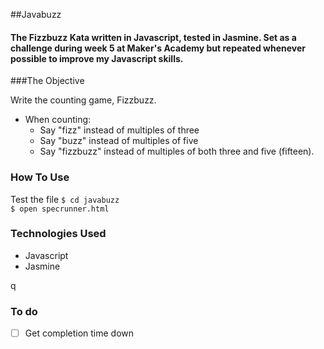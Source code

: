 ##Javabuzz


#### The Fizzbuzz Kata written in Javascript, tested in Jasmine. Set as a challenge during week 5 at Maker's Academy but repeated whenever possible to improve my Javascript skills. 


###The Objective

Write the counting game, Fizzbuzz. 

+ When counting:
	+ Say "fizz" instead of multiples of three
	+ Say "buzz" instead of multiples of five
	+ Say "fizzbuzz" instead of multiples of both three and five (fifteen).


### How To Use

Test the file ```$ cd javabuzz```  
```$ open specrunner.html ```


### Technologies Used
* Javascript
* Jasmine

q
### To do 
- [ ] Get completion time down
